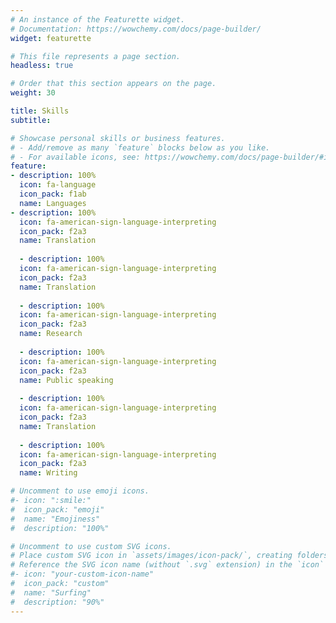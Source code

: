 ```yaml
---
# An instance of the Featurette widget.
# Documentation: https://wowchemy.com/docs/page-builder/
widget: featurette

# This file represents a page section.
headless: true

# Order that this section appears on the page.
weight: 30

title: Skills
subtitle:

# Showcase personal skills or business features.
# - Add/remove as many `feature` blocks below as you like.
# - For available icons, see: https://wowchemy.com/docs/page-builder/#icons
feature:
- description: 100%
  icon: fa-language
  icon_pack: f1ab
  name: Languages
- description: 100%
  icon: fa-american-sign-language-interpreting
  icon_pack: f2a3
  name: Translation
  
  - description: 100%
  icon: fa-american-sign-language-interpreting
  icon_pack: f2a3
  name: Translation
  
  - description: 100%
  icon: fa-american-sign-language-interpreting
  icon_pack: f2a3
  name: Research
  
  - description: 100%
  icon: fa-american-sign-language-interpreting
  icon_pack: f2a3
  name: Public speaking
  
  - description: 100%
  icon: fa-american-sign-language-interpreting
  icon_pack: f2a3
  name: Translation
  
  - description: 100%
  icon: fa-american-sign-language-interpreting
  icon_pack: f2a3
  name: Writing

# Uncomment to use emoji icons.
#- icon: ":smile:"
#  icon_pack: "emoji"
#  name: "Emojiness"
#  description: "100%"  

# Uncomment to use custom SVG icons.
# Place custom SVG icon in `assets/images/icon-pack/`, creating folders if necessary.
# Reference the SVG icon name (without `.svg` extension) in the `icon` field.
#- icon: "your-custom-icon-name"
#  icon_pack: "custom"
#  name: "Surfing"
#  description: "90%"
---
```

